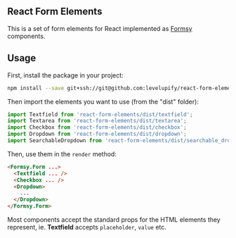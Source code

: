## React Form Elements

This is a set of form elements for React implemented as [Formsy](https://github.com/christianalfoni/formsy-react) components.

## Usage
First, install the package in your project:

```sh
npm install --save git+ssh://git@github.com:levelupify/react-form-elements.git
```

Then import the elements you want to use (from the "dist" folder):

```js
import Textfield from 'react-form-elements/dist/textfield';
import Textarea from 'react-form-elements/dist/textarea';
import Checkbox from 'react-form-elements/dist/checkbox';
import Dropdown from 'react-form-elements/dist/dropdown';
import SearchableDropdown from 'react-form-elements/dist/searchable_dropdown';
```

Then, use them in the `render` method:

```html
<Formsy.Form ...>
  <Textfield ... />
  <Checkbox ... />
  <Dropdown>
    ...
  </Dropdown>
</Formsy.Form>
```

Most components accept the standard props for the HTML elements they represent, ie. **Textfield** accepts `placeholder`, `value` etc.
